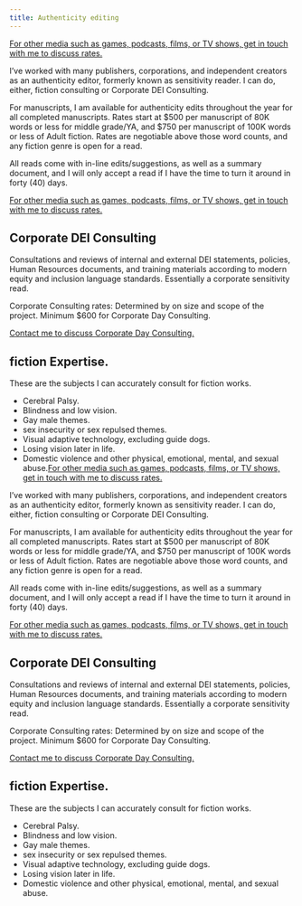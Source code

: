 ```yaml
---
title: Authenticity editing
---
```


[For other media such as games, podcasts, films, or TV shows, get in touch with me to discuss rates.](https://docs.google.com/forms/d/e/1FAIpQLSf6x6O2-COMkVhDS8uQT3badFON99s7yNCwIjtlXBBcnSxhGg/viewform?usp=sf_link)

I’ve worked with many publishers, corporations, and independent creators as an authenticity editor, formerly known as sensitivity reader. I can do, either, fiction consulting or Corporate DEI Consulting.

For manuscripts, I am available for authenticity edits throughout the year for all completed manuscripts. Rates start at $500 per manuscript of 80K words or less for middle grade/YA, and $750 per manuscript of 100K words or less of Adult fiction. Rates are negotiable above those word counts, and any fiction genre is open for a read.

All reads come with in-line edits/suggestions, as well as a summary document, and I will only accept a read if I have the time to turn it around in forty (40) days.

[For other media such as games, podcasts, films, or TV shows, get in touch with me to discuss rates.](https://docs.google.com/forms/d/e/1FAIpQLSf6x6O2-COMkVhDS8uQT3badFON99s7yNCwIjtlXBBcnSxhGg/viewform?usp=sf_link)

## Corporate DEI Consulting

Consultations and reviews of internal and external DEI statements, policies, Human Resources documents, and training materials according to modern equity and inclusion language standards. Essentially a corporate sensitivity read.

Corporate Consulting rates: Determined by on size and scope of the project. Minimum $600 for Corporate Day Consulting.

[Contact me to discuss Corporate Day Consulting.](/contact)

## fiction Expertise.

These are the subjects I can accurately consult for fiction works.

- Cerebral Palsy.
- Blindness and low vision.
- Gay male themes.
- sex insecurity or sex repulsed themes.
- Visual adaptive technology, excluding guide dogs.
- Losing vision later in life.
- Domestic violence and other physical, emotional, mental, and sexual abuse.[For other media such as games, podcasts, films, or TV shows, get in touch with me to discuss rates.](https://docs.google.com/forms/d/e/1FAIpQLSf6x6O2-COMkVhDS8uQT3badFON99s7yNCwIjtlXBBcnSxhGg/viewform?usp=sf_link)

I’ve worked with many publishers, corporations, and independent creators as an authenticity editor, formerly known as sensitivity reader. I can do, either, fiction consulting or Corporate DEI Consulting.

For manuscripts, I am available for authenticity edits throughout the year for all completed manuscripts. Rates start at $500 per manuscript of 80K words or less for middle grade/YA, and $750 per manuscript of 100K words or less of Adult fiction. Rates are negotiable above those word counts, and any fiction genre is open for a read.

All reads come with in-line edits/suggestions, as well as a summary document, and I will only accept a read if I have the time to turn it around in forty (40) days.

[For other media such as games, podcasts, films, or TV shows, get in touch with me to discuss rates.](https://docs.google.com/forms/d/e/1FAIpQLSf6x6O2-COMkVhDS8uQT3badFON99s7yNCwIjtlXBBcnSxhGg/viewform?usp=sf_link)

## Corporate DEI Consulting

Consultations and reviews of internal and external DEI statements, policies, Human Resources documents, and training materials according to modern equity and inclusion language standards. Essentially a corporate sensitivity read.

Corporate Consulting rates: Determined by on size and scope of the project. Minimum $600 for Corporate Day Consulting.

[Contact me to discuss Corporate Day Consulting.](/contact)

## fiction Expertise.

These are the subjects I can accurately consult for fiction works.

- Cerebral Palsy.
- Blindness and low vision.
- Gay male themes.
- sex insecurity or sex repulsed themes.
- Visual adaptive technology, excluding guide dogs.
- Losing vision later in life.
- Domestic violence and other physical, emotional, mental, and sexual abuse.
